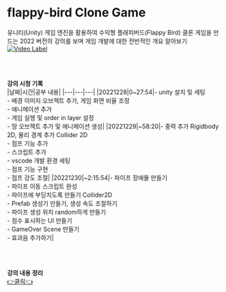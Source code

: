 # flappy-bird Clone Game
유니티(Unity) 게임 엔진을 활용하여 수익형 플래피버드(Flappy Bird) 클론 게임을 만드는 2022 버전의 강의를 보며 게임 개발에 대한 전반적인 개요 알아보기
<br/>
[![Video Label](http://img.youtube.com/vi/EqoU1PodQQ4/0.jpg)](https://youtu.be/EqoU1PodQQ4)
  
    
<br/>  
<br/>

**강의 시청 기록**  
|날짜|시간|공부 내용|
|---|---|---|
|20221228|0~27:54|- unity 설치 및 세팅<br/>- 배경 이미지 오브젝트 추가, 게임 화면 비율 조정<br/>- 애니메이션 추가<br/>- 게임 실행 및 order in layer 설정<br/>- 땅 오브젝트 추가 및 애니메이션 생성|
|20221229|~58:20|- 중력 추가 Rigidbody 2D, 물리 경계 추가 Collider 2D<br/>- 점프 기능 추가<br/> - 스크립트 추가<br/>- vscode 개발 환경 세팅<br/>- 점프 기능 구현<br/>- 점프 강도 조절|
|20221230|~2:15:54|- 파이프 장애물 만들기<br/>- 파이프 이동 스크립트 완성<br/>- 파이프에 부딛치도록 만들기 Collider2D <br/>- Prefab 생성기 만들기, 생성 속도 조절하기 <br/>- 파이프 생성 위치 random하게 만들기 <br/>- 점수 표시하는 UI 만들기 <br/>- GameOver Scene 만들기 <br/>- 효과음 추가하기|


<br/>  
<br/>

**강의 내용 정리**  
[👉클릭👈](https://www.notion.so/2ae11e3ee2ed44d4b4db9bef39ecf86c)

